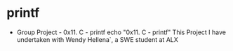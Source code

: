 # printf
- Group Project - 0x11. C - printf
echo "0x11. C - printf"
This Project I have undertaken with Wendy Hellena`, a SWE student at ALX
